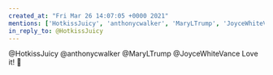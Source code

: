 ```yaml
---
created_at: "Fri Mar 26 14:07:05 +0000 2021"
mentions: ['HotkissJuicy', 'anthonycwalker', 'MaryLTrump', 'JoyceWhiteVance']
in_reply_to: @HotkissJuicy
---
```


@HotkissJuicy @anthonycwalker @MaryLTrump @JoyceWhiteVance Love it! 🥰